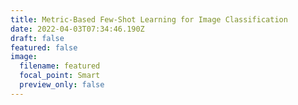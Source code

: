 ```yaml
---
title: Metric-Based Few-Shot Learning for Image Classification
date: 2022-04-03T07:34:46.190Z
draft: false
featured: false
image:
  filename: featured
  focal_point: Smart
  preview_only: false
---
```

